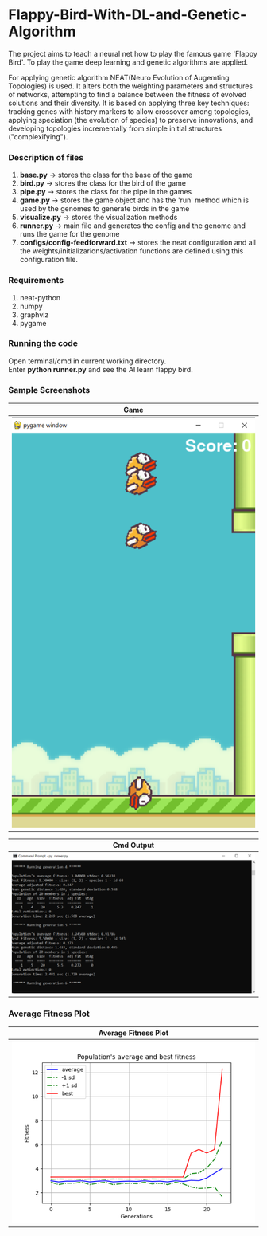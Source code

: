 # Flappy-Bird-With-DL-and-Genetic-Algorithm
The project aims to teach a neural net how to play the famous game 'Flappy Bird'. To play the game deep learning and genetic algorithms are applied.

For applying genetic algorithm NEAT(Neuro Evolution of Augemting Topologies) is used. It alters both the weighting parameters and structures of networks, attempting to find a balance between the fitness of evolved solutions and their diversity. It is based on applying three key techniques: tracking genes with history markers to allow crossover among topologies, applying speciation (the evolution of species) to preserve innovations, and developing topologies incrementally from simple initial structures ("complexifying"). 

### Description of files
1. **base.py** &#8594; stores the class for the base of the game
2. **bird.py** &#8594; stores the class for the bird of the game
3. **pipe.py** &#8594; stores the class for the pipe in the games
4. **game.py** &#8594; stores the game object and has the 'run' method which is used by the genomes to generate birds in the game
5. **visualize.py** &#8594; stores the visualization methods
6. **runner.py** &#8594; main file and generates the config and the genome and runs the game for the genome
7. **configs/config-feedforward.txt** &#8594; stores the neat configuration and all the weights/initializarions/activation functions are defined using this configuration file. 

### Requirements
1. neat-python
2. numpy
3. graphviz
4. pygame

### Running the code
Open terminal/cmd in current working directory.  
Enter **python runner.py** and see the AI learn flappy bird.

### Sample Screenshots
Game|
:---:|
![](imgs/game.png)|

Cmd Output|
:----:|
![](imgs/cmd.png)|


### Average Fitness Plot
Average Fitness Plot|
:-----:|
![](imgs/avg_fitness.png)|
